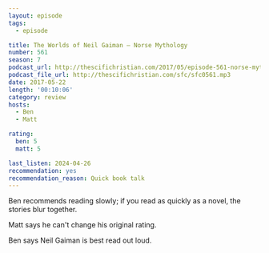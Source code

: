 ```yaml
---
layout: episode
tags:
  - episode

title: The Worlds of Neil Gaiman – Norse Mythology
number: 561
season: 7
podcast_url: http://thescifichristian.com/2017/05/episode-561-norse-mythology/
podcast_file_url: http://thescifichristian.com/sfc/sfc0561.mp3
date: 2017-05-22
length: '00:10:06'
category: review
hosts:
  - Ben
  - Matt

rating:
  ben: 5
  matt: 5

last_listen: 2024-04-26
recommendation: yes
recommendation_reason: Quick book talk
---
```


Ben recommends reading slowly; if you read as quickly as a novel, the stories blur together.

Matt says he can't change his original rating.

Ben says Neil Gaiman is best read out loud.